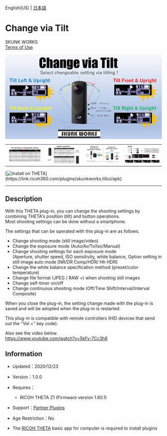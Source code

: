 English(US) | [日本語](README.ja.md)

# Change via Tilt
SKUNK WORKS  
[Terms of Use](https://theta360.com/en/legal/terms_of_use_plugins/)

<div align="center">
 <img src="1.png">

 <table>
  <tr>
   <td><img src="2.png"></td>
   <td><img src="3.png"></td>
   <td><img src="4.png"></td>
   <td><img src="5.png"></td>
  </tr>
 </table>
</div>

[![Install on THETA](https://assets.ricoh360.com/image/upload/v1/front/theta/install-button.svg?)](https://link.ricoh360.com/plugins/skunkworks.tiltui/apk)

***

## Description
With this THETA plug-in, you can change the shooting settings by combining THETA's position (tilt) and button operations.  
Most shooting settings can be done without a smartphone.  
  
The settings that can be operated with this plug-in are as follows.  
  
- Change shooting mode (still image/video)
- Change the exposure mode (Auto/Av/Tv/Iso/Manual)
- Change shooting settings for each exposure mode  
(Aperture, shutter speed, ISO sensitivity, white balance, Option setting in still image auto mode [NR/DR Comp/HDR/ Hh HDR]
- Change the white balance specification method (preset/color temperature)
- Change file format (JPEG / RAW +) when shooting still images
- Change self-timer on/off
- Change continuous shooting mode (Off/Time Shift/Interval/Interval Composite)
  
When you close the plug-in, the setting change made with the plug-in is saved and will be adopted when the plug-in is restarted.  
  
This plug-in is compatible with remote controllers (HID devices that send out the "Vol +" key code).  
  
Also see the video below.  
https://www.youtube.com/watch?v=5kFv-7Cc3h8  
  
  
## Information
  * Updated：2020/12/23
  * Version：1.0.0
  * Requires：
    * RICOH THETA Z1 (Firmware version 1.60.1)
  * Support：[Partner Plugins](https://github.com/theta-skunkworks/theta-plugin-tilt-ui/blob/main/README.md)
  * Age Restriction：No

* The [RICOH THETA](https://theta360.com/ja/about/application/pc.html#app-detail-01) basic app for computer is required to install plugins
